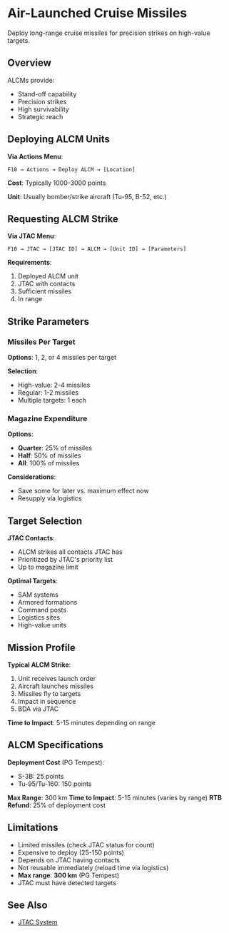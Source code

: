 # Air-Launched Cruise Missiles

Deploy long-range cruise missiles for precision strikes on high-value targets.

## Overview

ALCMs provide:
- Stand-off capability
- Precision strikes
- High survivability
- Strategic reach

## Deploying ALCM Units

**Via Actions Menu**:
```
F10 → Actions → Deploy ALCM → [Location]
```

**Cost**: Typically 1000-3000 points

**Unit**: Usually bomber/strike aircraft (Tu-95, B-52, etc.)

## Requesting ALCM Strike

**Via JTAC Menu**:
```
F10 → JTAC → [JTAC ID] → ALCM → [Unit ID] → [Parameters]
```

**Requirements**:
1. Deployed ALCM unit
2. JTAC with contacts
3. Sufficient missiles
4. In range

## Strike Parameters

### Missiles Per Target

**Options**: 1, 2, or 4 missiles per target

**Selection**:
- High-value: 2-4 missiles
- Regular: 1-2 missiles
- Multiple targets: 1 each

### Magazine Expenditure

**Options**:
- **Quarter**: 25% of missiles
- **Half**: 50% of missiles
- **All**: 100% of missiles

**Considerations**:
- Save some for later vs. maximum effect now
- Resupply via logistics

## Target Selection

**JTAC Contacts**:
- ALCM strikes all contacts JTAC has
- Prioritized by JTAC's priority list
- Up to magazine limit

**Optimal Targets**:
- SAM systems
- Armored formations
- Command posts
- Logistics sites
- High-value units

## Mission Profile

**Typical ALCM Strike**:
1. Unit receives launch order
2. Aircraft launches missiles
3. Missiles fly to targets
4. Impact in sequence
5. BDA via JTAC

**Time to Impact**: 5-15 minutes depending on range

## ALCM Specifications

**Deployment Cost** (PG Tempest):
- S-3B: 25 points
- Tu-95/Tu-160: 150 points

**Max Range**: 300 km
**Time to Impact**: 5-15 minutes (varies by range)
**RTB Refund**: 25% of deployment cost

## Limitations

- Limited missiles (check JTAC status for count)
- Expensive to deploy (25-150 points)
- Depends on JTAC having contacts
- Not reusable immediately (reload time via logistics)
- **Max range**: **300 km** (PG Tempest)
- JTAC must have detected targets

## See Also

- [JTAC System](../f10-menu/jtac.md)

